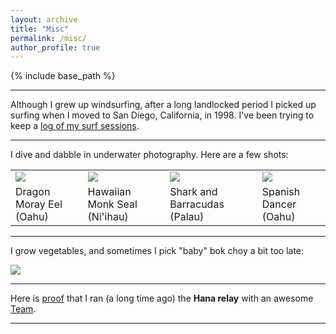 ```yaml
---
layout: archive
title: "Misc"
permalink: /misc/
author_profile: true
---
```


{% include base_path %}

---
Although I grew up windsurfing, after a long landlocked period I picked up
surfing when I moved to San Diego, California, in 1998.  I've been trying to keep a <a
href="{{base.url}}/files/surf/index.html" target="_blank">log of my surf
sessions</a>.

--- 
I dive and dabble in underwater photography. Here are a few shots:

<table>
<tr>
<td> <a href="{{base.url}}/images/scuba1.jpg"> <img src="{{base.url}}/images/scuba1_small.jpg"> </a> </td>
<td> <a href="{{base.url}}/images/scuba2.jpg"> <img src="{{base.url}}/images/scuba2_small.jpg"> </a> </td>
<td> <a href="{{base.url}}/images/scuba3.jpg"> <img src="{{base.url}}/images/scuba3_small.jpg"> </a> </td>
<td> <a href="{{base.url}}/images/scuba4.jpg"> <img src="{{base.url}}/images/scuba4_small.jpg"> </a> </td>
</tr>
<tr>
<td>Dragon Moray Eel<br>(Oahu)</td>
<td>Hawaiian Monk Seal<br>(Ni'ihau)</td>
<td>Shark and Barracudas<br>(Palau)</td>
<td>Spanish Dancer<br>(Oahu)</td>
</tr>
</table>


--- 

I grow vegetables, and sometimes I pick "baby" bok choy a bit too late:

<img src="{{base.url}}/images/bokchoy.jpg">

--- 

Here is <a href="{{base.url}}/images/hana.jpg">proof</a> that I ran (a long
time ago) the <b>Hana relay</b> with an awesome <a
href="{{base.url}}/images/hana_team.jpg">Team</a>.<br>

---  

